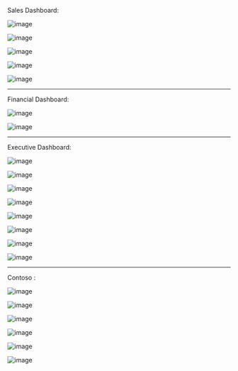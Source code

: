 
Sales Dashboard: 

![image](https://github.com/andemaral/Dashboards/assets/48655859/3430d4c9-7cf3-44a8-bb3c-995090a1d6c7)

![image](https://github.com/andemaral/Dashboards/assets/48655859/b0f89882-0343-4074-905d-635eaffe10cb)

![image](https://github.com/andemaral/Dashboards/assets/48655859/7ea50147-c807-4185-8008-d2398611cec0)

![image](https://github.com/andemaral/Dashboards/assets/48655859/842db4f5-9e9f-4d04-819a-b6118256d439)

![image](https://github.com/andemaral/Dashboards/assets/48655859/95309c32-82d3-45cf-be8c-4047265a292c)


-------------------------------------------------------------------------------------------------------

Financial Dashboard: 

![image](https://github.com/andemaral/Dashboards/assets/48655859/724df60d-c570-409d-b7d5-d24569ce1cdf)

![image](https://github.com/andemaral/Dashboards/assets/48655859/bfbccbc8-b548-4825-bb09-895eed4bbc3b)

-------------------------------------------------------------------------------------------------------



Executive Dashboard:


![image](https://github.com/andemaral/Dashboards/assets/48655859/f6b42ed1-c846-41b3-b311-39c5e91ccac2)

![image](https://github.com/andemaral/Dashboards/assets/48655859/8d03cd2c-1a01-4d26-9f50-53a87abe2714)

![image](https://github.com/andemaral/Dashboards/assets/48655859/fca159da-8580-477b-9722-30f9b5896ed5)

![image](https://github.com/andemaral/Dashboards/assets/48655859/19a26f27-269f-4a36-8cfa-97f6e6912b33)

![image](https://github.com/andemaral/Dashboards/assets/48655859/76bf9c87-ac39-495f-bc3d-b34999078fc5)

![image](https://github.com/andemaral/Dashboards/assets/48655859/57c903ff-0918-4209-9eb8-f0104d63e0e5)

![image](https://github.com/andemaral/Dashboards/assets/48655859/8a314184-e36d-443a-b863-4ae767ce661a)

![image](https://github.com/andemaral/Dashboards/assets/48655859/34687d58-ef2f-48ac-b8ad-315464f83116)


-------------------------------------------------------------------------------------------------------


Contoso : 

![image](https://github.com/andemaral/Dashboards/assets/48655859/872dfd5c-a83b-422d-9a88-28bf9a21b254)

![image](https://github.com/andemaral/Dashboards/assets/48655859/d2823fd2-7c18-48c0-b045-637f4c099d48)

![image](https://github.com/andemaral/Dashboards/assets/48655859/151f2009-35f2-4f29-b7a7-f32bc8d9ef18)

![image](https://github.com/andemaral/Dashboards/assets/48655859/14e3e373-2def-4f09-b179-86608bcb3487)

![image](https://github.com/andemaral/Dashboards/assets/48655859/0121dfc3-c298-4a8a-baac-4fa035dcdee6)

![image](https://github.com/andemaral/Dashboards/assets/48655859/4e51d398-27d0-45a6-ab66-e4c53eef77c5)








